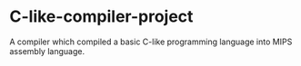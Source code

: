# C-like-compiler-project
A compiler which compiled a basic C-like programming language into MIPS assembly language.

